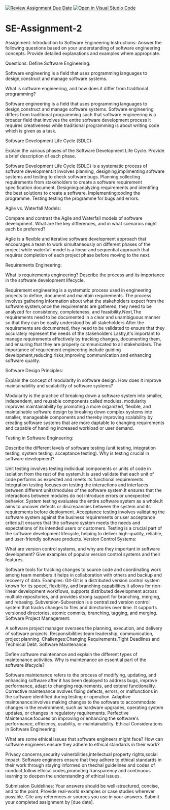 [![Review Assignment Due Date](https://classroom.github.com/assets/deadline-readme-button-24ddc0f5d75046c5622901739e7c5dd533143b0c8e959d652212380cedb1ea36.svg)](https://classroom.github.com/a/-ucQIGTc)
[![Open in Visual Studio Code](https://classroom.github.com/assets/open-in-vscode-718a45dd9cf7e7f842a935f5ebbe5719a5e09af4491e668f4dbf3b35d5cca122.svg)](https://classroom.github.com/online_ide?assignment_repo_id=15231596&assignment_repo_type=AssignmentRepo)
# SE-Assignment-2
Assignment: Introduction to Software Engineering
Instructions:
Answer the following questions based on your understanding of software engineering concepts. Provide detailed explanations and examples where appropriate.

Questions:
Define Software Engineering:

Software engineering is a field that uses programming languages to design,construct and manage software systems.

What is software engineering, and how does it differ from traditional programming?

   Software engineering is a field that uses programming languages to design,construct and manage software systems.
   Software engineering  differs from traditional programming such that software engineering is a broader field that involves the entire software development process it requires creativeness while traditional programming is about writing code which is given as a task.

Software Development Life Cycle (SDLC):

Explain the various phases of the Software Development Life Cycle. Provide a brief description of each phase.

   Software Development Life Cycle (SDLC) is a systematic process of software development.It involves planning, designing,implimenting software systems and testing to check software bugs.
   Planning:collecting requirements from stakeholders to create a software requirement specification document.
   Designing:analyzing requirements and identifing the best solutions to create a software.
   Implementing:coding the programme.
   Testing:testing the programme for bugs and errors.

Agile vs. Waterfall Models:

Compare and contrast the Agile and Waterfall models of software development. What are the key differences, and in what scenarios might each be preferred? 

   Agile is a flexible and iterative software development approach that encourages a team to work simultaneously on different phases of the project while waterfall model is a linear and sequential approach that requires completion of each project phase before moving to the next.

Requirements Engineering:

What is requirements engineering? Describe the process and its importance in the software development lifecycle.

   Requirement engineering is a systematic process used in engineering projects to define, document and  maintain requirements.
   The process involves gathering information about what the stakeholders expect from the software system,once the requirements are gathered, they need to be analyzed for consistency, completeness, and feasibility.Next,The requirements need to be documented in a clear and unambiguous manner so that they can be easily understood by all stakeholders.After the requirements are documented, they need to be validated to ensure that they accurately represent the needs of the stakeholders.Lastly,it's important to manage requirements effectively by tracking changes, documenting them, and ensuring that they are properly communicated to all stakeholders.
   The importance of requirement engineering include guiding development,reducing risks,improving communication and enhancing software quality.

Software Design Principles:

Explain the concept of modularity in software design. How does it improve maintainability and scalability of software systems?

   Modularity is the practice of breaking down a software system into smaller, independent, and reusable components called modules.
   modularity improves maintainability by promoting a more organized, flexible, and maintainable software design by breaking down complex systems into smaller, manageable components and thereby improving scalability by creating software systems that are more daptable to changing requirements and capable of handling increased workload or user demand. 

Testing in Software Engineering:

Describe the different levels of software testing (unit testing, integration testing, system testing, acceptance testing). Why is testing crucial in software development?
 
   Unit testing involves testing individual components or units of code in isolation from the rest of the system.It is used validate that each unit of code performs as expected and meets its functional requirements.
   Integration testing focuses on testing the interactions and interfaces between different units/modules of the software system.It ensures that the interactions between modules do not introduce errors or unexpected behavior.
   System testing evaluates the entire software system as a whole.It aims to uncover defects or discrepancies between the system and its requirements before deployment.
   Acceptance testing involves validating the software system against the business requirements or user acceptance criteria.It ensures that the software system meets the needs and expectations of its intended users or customers.
   Testing is a crucial part of the software development lifecycle, helping to deliver high-quality, reliable, and user-friendly software products.
Version Control Systems:

What are version control systems, and why are they important in software development? Give examples of popular version control systems and their features.

   Software tools for tracking changes to source code and coordinating work among team members.it helps in collaboration with others and backup and recovery of data.
   Examples:
   Git-Git is a distributed version control system known for its speed, flexibility, and branching capabilities.It allows for non-linear development workflows, supports distributed development across multiple repositories, and provides strong support for branching, merging, and rebasing.
   Subversion-Subversion is a centralized version control system that tracks changes to files and directories over time. It supports versioned directories, atomic commits, branching, tagging, and merging.
Software Project Management:

   A software project manager oversees the planning, execution, and delivery of software projects.
   Responsibilities:team leadership, communication, project planning.
   Challenges:Changing Requirements,Tight Deadlines and Technical Debt.
Software Maintenance:

Define software maintenance and explain the different types of maintenance activities. Why is maintenance an essential part of the software lifecycle?

   Software maintenance refers to the process of modifying, updating, and enhancing software after it has been deployed to address bugs, improve performance, adapt to changing requirements, and extend functionality.
   Corrective maintenance:nvolves fixing defects, errors, or malfunctions in the software identified during testing or operation. 
   Adaptive maintenance:involves making changes to the software to accommodate changes in the environment, such as hardware upgrades, operating system updates, or changes in regulatory requirements.
   Perfective Maintenance:focuses on improving or enhancing the software's performance, efficiency, usability, or maintainability. 
Ethical Considerations in Software Engineering:

What are some ethical issues that software engineers might face? How can software engineers ensure they adhere to ethical standards in their work?

   Privacy concerns,security vulnerbilities,intellectual property rights,social impact.
   Software engineers ensure that they adhere to ethical standards in their work through staying informed on thechal guidelines and codes of conduct,follow ethical codes,promoting transparency and continuous learning to deepen the understanding of ethical issues.

Submission Guidelines:
Your answers should be well-structured, concise, and to the point.
Provide real-world examples or case studies wherever possible.
Cite any references or sources you use in your answers.
Submit your completed assignment by [due date].
